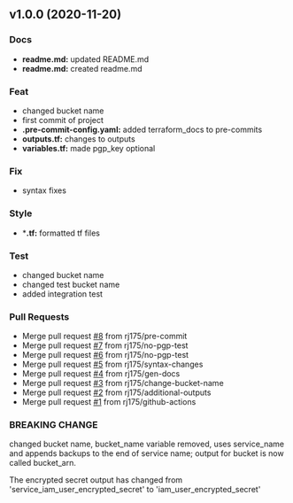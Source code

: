 
<a name="v1.0.0"></a>
## v1.0.0 (2020-11-20)

### Docs

* **readme.md:** updated README.md
* **readme.md:** created readme.md

### Feat

* changed bucket name
* first commit of project
* **.pre-commit-config.yaml:** added terraform_docs to pre-commits
* **outputs.tf:** changes to outputs
* **variables.tf:** made pgp_key optional

### Fix

* syntax fixes

### Style

* ***.tf:** formatted tf files

### Test

* changed bucket name
* changed test bucket name
* added integration test

### Pull Requests

* Merge pull request [#8](https://github.com/rj175/terraform-s3-backup-bucket/issues/8) from rj175/pre-commit
* Merge pull request [#7](https://github.com/rj175/terraform-s3-backup-bucket/issues/7) from rj175/no-pgp-test
* Merge pull request [#6](https://github.com/rj175/terraform-s3-backup-bucket/issues/6) from rj175/no-pgp-test
* Merge pull request [#5](https://github.com/rj175/terraform-s3-backup-bucket/issues/5) from rj175/syntax-changes
* Merge pull request [#4](https://github.com/rj175/terraform-s3-backup-bucket/issues/4) from rj175/gen-docs
* Merge pull request [#3](https://github.com/rj175/terraform-s3-backup-bucket/issues/3) from rj175/change-bucket-name
* Merge pull request [#2](https://github.com/rj175/terraform-s3-backup-bucket/issues/2) from rj175/additional-outputs
* Merge pull request [#1](https://github.com/rj175/terraform-s3-backup-bucket/issues/1) from rj175/github-actions

### BREAKING CHANGE


changed bucket name, bucket_name variable removed, uses service_name and appends
backups to the end of service name; output for bucket is now called bucket_arn.

The encrypted secret output has changed from 'service_iam_user_encrypted_secret' to
'iam_user_encrypted_secret'

